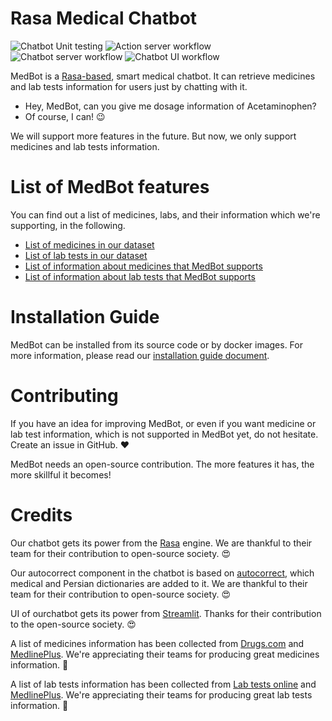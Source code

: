 # Rasa Medical Chatbot
![Chatbot Unit testing](https://github.com/arezae/chatbot/actions/workflows/rasa-test.yml/badge.svg?style=svg)
![Action server workflow](https://github.com/arezae/chatbot/actions/workflows/docker_push_actions.yml/badge.svg?style=svg)
![Chatbot server workflow](https://github.com/arezae/chatbot/actions/workflows/docker_push_chatbot.yml/badge.svg?style=svg)
![Chatbot UI workflow](https://github.com/arezae/chatbot/actions/workflows/docker_push_ui.yml/badge.svg?style=svg)


MedBot is a [Rasa-based](https://rasa.com/), smart medical chatbot. It can retrieve medicines and lab tests information for users just by chatting with it.

- Hey, MedBot, can you give me dosage information of Acetaminophen?
- Of course, I can! :wink:

We will support more features in the future. But now, we only support medicines and lab tests information.

# List of MedBot features

You can find out a list of medicines, labs, and their information which we're supporting, in the following. 

* [List of medicines in our dataset](https://github.com/arezae/chatbot/wiki/List-of-medicines)
* [List of lab tests in our dataset](https://github.com/arezae/chatbot/wiki/List-of-lab-test)
* [List of information about medicines that MedBot supports](https://github.com/arezae/chatbot/wiki/Medicines-information)
* [List of information about lab tests that MedBot supports](https://github.com/arezae/chatbot/wiki/Lab-tests-information)

# Installation Guide

MedBot can be installed from its source code or by docker images. For more information, please read our [installation guide document](https://github.com/arezae/chatbot/wiki/Installation-Guide).

# Contributing

If you have an idea for improving MedBot, or even if you want medicine or lab test information, which is not supported in MedBot yet, do not hesitate. Create an issue in GitHub. :heart:

MedBot needs an open-source contribution. The more features it has, the more skillful it becomes! 

# Credits
Our chatbot gets its power from the [Rasa](https://rasa.com/) engine. We are thankful to their team for their contribution to open-source society. :heart_eyes:

Our autocorrect component in the chatbot is based on [autocorrect](https://github.com/filyp/autocorrect), which medical and Persian dictionaries are added to it. We are thankful to their team for their contribution to open-source society. :heart_eyes:

UI of ourchatbot gets its power from [Streamlit](https://github.com/streamlit/streamlit). Thanks for their contribution to the open-source society. :heart_eyes:

A list of medicines information has been collected from [Drugs.com](https://www.drugs.com/) and [MedlinePlus](https://medlineplus.gov/druginformation.html). We're appreciating their teams for producing great medicines information. :hugs:

A list of lab tests information has been collected from [Lab tests online](https://labtestsonline.org/) and [MedlinePlus](https://medlineplus.gov/lab-tests/). We're appreciating their teams for producing great lab tests information. :hugs:

